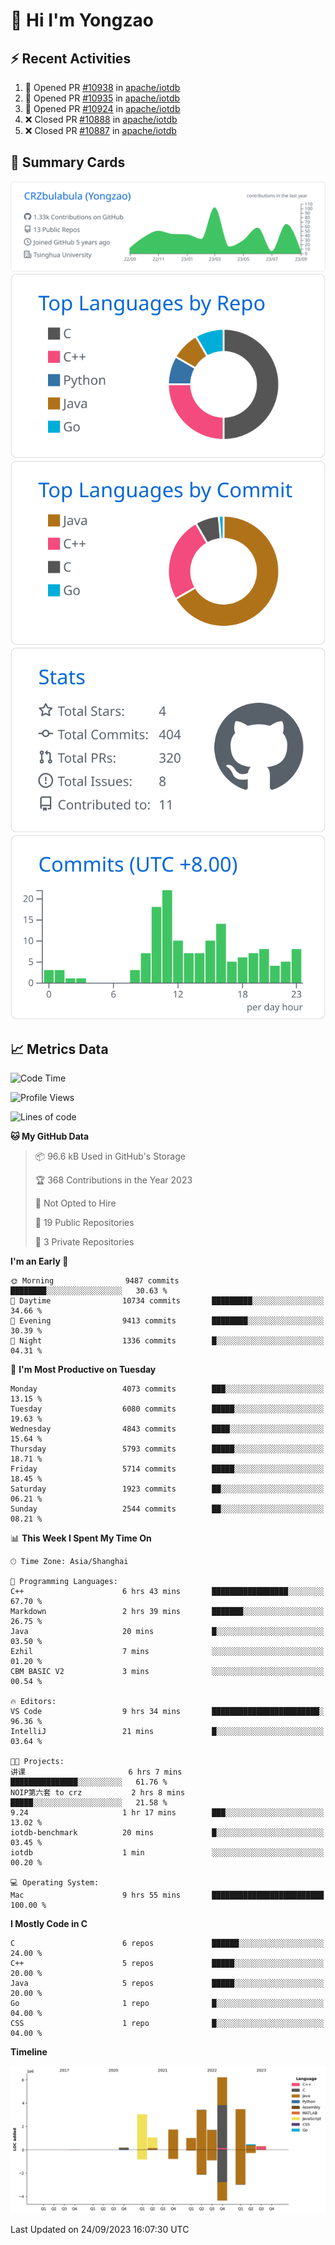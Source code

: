 # 👋 Hi I'm Yongzao

## ⚡ Recent Activities
<!--START_SECTION:activity-->
1. 💪 Opened PR [#10938](https://github.com/apache/iotdb/pull/10938) in [apache/iotdb](https://github.com/apache/iotdb)
2. 💪 Opened PR [#10935](https://github.com/apache/iotdb/pull/10935) in [apache/iotdb](https://github.com/apache/iotdb)
3. 💪 Opened PR [#10924](https://github.com/apache/iotdb/pull/10924) in [apache/iotdb](https://github.com/apache/iotdb)
4. ❌ Closed PR [#10888](https://github.com/apache/iotdb/pull/10888) in [apache/iotdb](https://github.com/apache/iotdb)
5. ❌ Closed PR [#10887](https://github.com/apache/iotdb/pull/10887) in [apache/iotdb](https://github.com/apache/iotdb)
<!--END_SECTION:activity-->

## 🎑 Summary Cards

[![](https://raw.githubusercontent.com/CRZbulabula/CRZbulabula/main/profile-summary-card-output/github/0-profile-details.svg)](https://github.com/vn7n24fzkq/github-profile-summary-cards)
[![](https://raw.githubusercontent.com/CRZbulabula/CRZbulabula/main/profile-summary-card-output/github/1-repos-per-language.svg)](https://github.com/vn7n24fzkq/github-profile-summary-cards) [![](https://raw.githubusercontent.com/CRZbulabula/CRZbulabula/main/profile-summary-card-output/github/2-most-commit-language.svg)](https://github.com/vn7n24fzkq/github-profile-summary-cards)
[![](https://raw.githubusercontent.com/CRZbulabula/CRZbulabula/main/profile-summary-card-output/github/3-stats.svg)](https://github.com/vn7n24fzkq/github-profile-summary-cards) [![](https://raw.githubusercontent.com/CRZbulabula/CRZbulabula/main/profile-summary-card-output/github/4-productive-time.svg)](https://github.com/vn7n24fzkq/github-profile-summary-cards)

## 📈 Metrics Data

<!--START_SECTION:waka-->
![Code Time](http://img.shields.io/badge/Code%20Time-315%20hrs%201%20min-blue)

![Profile Views](http://img.shields.io/badge/Profile%20Views-5-blue)

![Lines of code](https://img.shields.io/badge/From%20Hello%20World%20I%27ve%20Written-22.5%20million%20lines%20of%20code-blue)

**🐱 My GitHub Data** 

> 📦 96.6 kB Used in GitHub's Storage 
 > 
> 🏆 368 Contributions in the Year 2023
 > 
> 🚫 Not Opted to Hire
 > 
> 📜 19 Public Repositories 
 > 
> 🔑 3 Private Repositories 
 > 
**I'm an Early 🐤** 

```text
🌞 Morning                9487 commits        ████████░░░░░░░░░░░░░░░░░   30.63 % 
🌆 Daytime                10734 commits       █████████░░░░░░░░░░░░░░░░   34.66 % 
🌃 Evening                9413 commits        ████████░░░░░░░░░░░░░░░░░   30.39 % 
🌙 Night                  1336 commits        █░░░░░░░░░░░░░░░░░░░░░░░░   04.31 % 
```
📅 **I'm Most Productive on Tuesday** 

```text
Monday                   4073 commits        ███░░░░░░░░░░░░░░░░░░░░░░   13.15 % 
Tuesday                  6080 commits        █████░░░░░░░░░░░░░░░░░░░░   19.63 % 
Wednesday                4843 commits        ████░░░░░░░░░░░░░░░░░░░░░   15.64 % 
Thursday                 5793 commits        █████░░░░░░░░░░░░░░░░░░░░   18.71 % 
Friday                   5714 commits        █████░░░░░░░░░░░░░░░░░░░░   18.45 % 
Saturday                 1923 commits        ██░░░░░░░░░░░░░░░░░░░░░░░   06.21 % 
Sunday                   2544 commits        ██░░░░░░░░░░░░░░░░░░░░░░░   08.21 % 
```


📊 **This Week I Spent My Time On** 

```text
🕑︎ Time Zone: Asia/Shanghai

💬 Programming Languages: 
C++                      6 hrs 43 mins       █████████████████░░░░░░░░   67.70 % 
Markdown                 2 hrs 39 mins       ███████░░░░░░░░░░░░░░░░░░   26.75 % 
Java                     20 mins             █░░░░░░░░░░░░░░░░░░░░░░░░   03.50 % 
Ezhil                    7 mins              ░░░░░░░░░░░░░░░░░░░░░░░░░   01.20 % 
CBM BASIC V2             3 mins              ░░░░░░░░░░░░░░░░░░░░░░░░░   00.54 % 

🔥 Editors: 
VS Code                  9 hrs 34 mins       ████████████████████████░   96.36 % 
IntelliJ                 21 mins             █░░░░░░░░░░░░░░░░░░░░░░░░   03.64 % 

🐱‍💻 Projects: 
讲课                       6 hrs 7 mins        ███████████████░░░░░░░░░░   61.76 % 
NOIP第六套 to crz           2 hrs 8 mins        █████░░░░░░░░░░░░░░░░░░░░   21.58 % 
9.24                     1 hr 17 mins        ███░░░░░░░░░░░░░░░░░░░░░░   13.02 % 
iotdb-benchmark          20 mins             █░░░░░░░░░░░░░░░░░░░░░░░░   03.45 % 
iotdb                    1 min               ░░░░░░░░░░░░░░░░░░░░░░░░░   00.20 % 

💻 Operating System: 
Mac                      9 hrs 55 mins       █████████████████████████   100.00 % 
```

**I Mostly Code in C** 

```text
C                        6 repos             ██████░░░░░░░░░░░░░░░░░░░   24.00 % 
C++                      5 repos             █████░░░░░░░░░░░░░░░░░░░░   20.00 % 
Java                     5 repos             █████░░░░░░░░░░░░░░░░░░░░   20.00 % 
Go                       1 repo              █░░░░░░░░░░░░░░░░░░░░░░░░   04.00 % 
CSS                      1 repo              █░░░░░░░░░░░░░░░░░░░░░░░░   04.00 % 
```



**Timeline**

![Lines of Code chart](https://raw.githubusercontent.com/CRZbulabula/CRZbulabula/main/assets/bar_graph.png)


 Last Updated on 24/09/2023 16:07:30 UTC
<!--END_SECTION:waka-->

